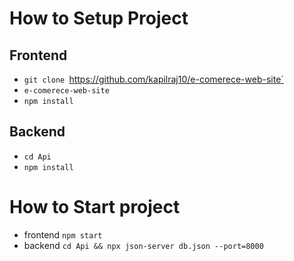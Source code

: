 # How to Setup Project
## Frontend
- `git clone `https://github.com/kapilraj10/e-comerece-web-site`
- `e-comerece-web-site`
- `npm install`

## Backend
- `cd Api`
- `npm install`


# How to Start project
- frontend `npm start`
- backend `cd Api && npx json-server db.json --port=8000`
